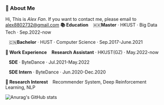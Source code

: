 ### 🥤 About Me
Hi, This is *Alex Fan*. If you want to contact me, please email to [alex8802732@gmail.com](alex8802732@gmail.com)
**📚 Education**
&ensp; 🇭🇰**Master** · HKUST · Big Data Tech · Sep.2022-now  

&ensp; 🇨🇳**Bachelor** · HUST · Computer Science · Sep.2017-June.2021

**🚀 Work Experience**
&ensp; **Research Assistant** · HKUST(GZ) · May.2022-now

&ensp; **SDE** · ByteDance · Jul.2021-May.2022

&ensp; **SDE Intern** · ByteDance · Jun.2020-Dec.2020

**🔬 Research Interest**
&ensp; Recommender System, Deep Reinforcement Learning, NLP

![Anurag's GitHub stats](https://github-readme-stats.vercel.app/api?username=AlexFanw&show_icons=true)

